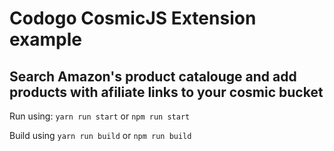 # Codogo CosmicJS Extension example
## Search Amazon's product catalouge and add products with afiliate links to your cosmic bucket

Run using:
`yarn run start` or `npm run start`

Build using
`yarn run build` or `npm run build`
